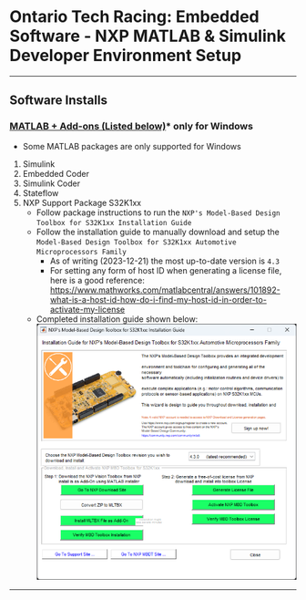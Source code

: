 # Ontario Tech Racing: Embedded Software - NXP MATLAB & Simulink Developer Environment Setup

---

## Software Installs

### [MATLAB + Add-ons (Listed below)](https://www.mathworks.com/downloads/)* only for Windows

- Some MATLAB packages are only supported for Windows

1. Simulink
2. Embedded Coder
3. Simulink Coder
4. Stateflow
5. NXP Support Package S32K1xx
    - Follow package instructions to run
      the `NXP's Model-Based Design Toolbox for S32K1xx Installation Guide`
    - Follow the installation guide to manually download and setup
      the `Model-Based Design Toolbox for S32K1xx Automotive Microprocessors Family`
        - As of writing (2023-12-21) the most up-to-date version is `4.3`
        - For setting any form of host ID when generating a license file, here is a good
          reference: https://www.mathworks.com/matlabcentral/answers/101892-what-is-a-host-id-how-do-i-find-my-host-id-in-order-to-activate-my-license
    - Completed installation guide shown below:
      ![MATLAB NXP Completed install guide.png](pictures%2Fnxp%2FMATLAB%20NXP%20Completed%20install%20guide.png)

---
